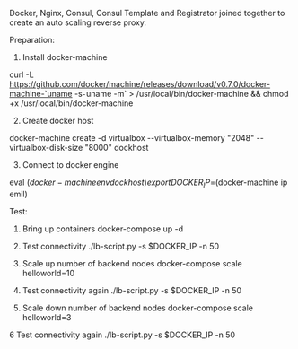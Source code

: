 Docker, Nginx, Consul, Consul Template and Registrator joined together to create an auto scaling reverse proxy.

Preparation:

1. Install docker-machine

 curl -L https://github.com/docker/machine/releases/download/v0.7.0/docker-machine-`uname -s`-`uname -m` > /usr/local/bin/docker-machine && chmod +x /usr/local/bin/docker-machine

2. Create docker host

 docker-machine create -d virtualbox --virtualbox-memory "2048" --virtualbox-disk-size "8000" dockhost

3. Connect to docker engine

 eval $(docker-machine env dockhost)
 export DOCKER_IP=$(docker-machine ip emil)


Test:

1. Bring up containers
  docker-compose up -d

2. Test connectivity
  ./lb-script.py -s $DOCKER_IP -n 50

3. Scale up number of backend nodes
  docker-compose scale helloworld=10

4. Test connectivity again
  ./lb-script.py -s $DOCKER_IP -n 50

5. Scale down number of backend nodes
  docker-compose scale helloworld=3

6 Test connectivity again
  ./lb-script.py -s $DOCKER_IP -n 50
